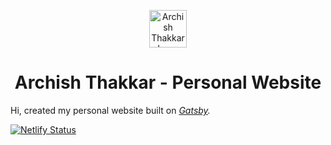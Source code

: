 <p align="center">
  <a href="https://archishthakkar.ml">
    <img alt="Archish Thakkar Logo" src="./static/logo.png" width="60" />
  </a>
</p>
<h1 align="center">
  Archish Thakkar - Personal Website
</h1>

Hi, created my personal website built on _[Gatsby](https://www.gatsbyjs.org/docs/gatsby-starters/)._

[![Netlify Status](https://api.netlify.com/api/v1/badges/1963b488-7b78-48c9-9e2d-6fb5e47ab3af/deploy-status)](https://app.netlify.com/sites/archishthakkar/deploys)
